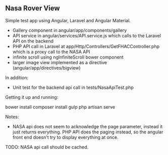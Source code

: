 ## Nasa Rover View

Simple test app using Angular, Laravel and Angular Material.

* Gallery component in angular/app/components/gallery
* API service in angular/services/API.service.js which calls to the Laravel API on the backend
* PHP API call in Laravel at app/Http/Controllers/GetFHACController.php which is a proxy call to the NASA API
* infinite scroll using ngInfiniteScroll bower component
* larger image view implemented as a directive (angular/app/directives/bigview)

In addition:
* Unit test for the backend api call in tests/NasaApiTest.php

Getting it up and running:

bower install
composer install
gulp
php artisan serve

Notes:
* NASA api does not seem to acknowledge the page parameter, instead it just returns everything. PHP API does the paging instead, so
the angular front end doesn't try to display everything at once.

TODO:
NASA api call should be cached.
